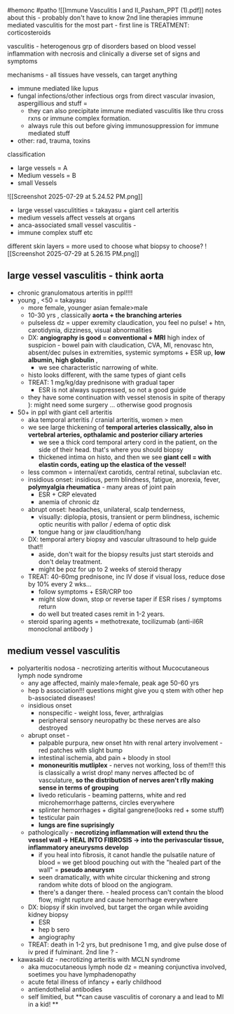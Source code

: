 #hemonc #patho 
![[Immune Vasculitis I and II_Pasham_PPT (1).pdf]]
notes about this  - probably don't have to know 2nd line therapies 
immune mediated vasculitis 
for the most part - first line is TREATMENT: corticosteroids 

vasculitis - heterogenous grp of disorders based on blood vessel inflammation with necrosis and clinically a diverse set of signs and symptoms 

mechanisms - all tissues have vessels, can target anything 
- immune mediated like lupus 
- fungal infections/other infectious orgs from direct vascular invasion, aspergillious and stuff = 
	- they can also precipitate immune mediated vasculitis like thru cross rxns or immune complex formation. 
	- always rule this out before giving immunosuppression for immune mediated stuff 
- other: rad, trauma, toxins 

classification 
- large vessels = A 
- Medium vessels = B
- small Vessels 

![[Screenshot 2025-07-29 at 5.24.52 PM.png]]
- large vessel vasculitities = takayasu + giant cell arteritis
- medium vessels affect vessels at organs 
- anca-associated small vessel vasculitis - 
- immune complex stuff etc 

different skin layers = more used to choose what biopsy to choose? 
![[Screenshot 2025-07-29 at 5.26.15 PM.png]]


large vessel vasculitis - think aorta 
---
- chronic granulomatous arteritis in ppl!!!!
- young , <50 = takayasu 
	- more female, younger asian female>male 
	- 10-30 yrs , classically **aorta + the branching arteries**
	- pulseless dz = upper exremity claudication, you feel no pulse! + htn, carotidynia, dizziness, visual abnormalities 
	- DX: **angiography is good = conventional + MRI** high index of suspicion - bowel pain with claudication, CVA, MI, renovasc htn, absent/dec pulses in extremities, systemic symptoms + ESR up, **low albumin, high globulin** , 
		- we see characteristic narrowing of white. 
	- histo looks different, with the same types of giant cells 
	- TREAT: 1 mg/kg/day prednisone with gradual taper
		- ESR is not always suppressed, so not a good guide 
	- they have some continuation with vessel stenosis in spite of therapy ): might need some surgery ... otherwise good prognosis 
- 50+ in ppl with giant cell arteritis 
	- aka temporal arteritis / cranial arteritis, women > men 
	- we see large thickening of **temporal arteries classically, also in vertebral arteries, opthalamic and posterior ciliary arteries**
		- we see a thick cord temporal artery cord in the patient, on the side of their head. that's where you should biopsy 
		- thickened intima on histo, and then we see **giant cell = with elastin cords, eating up the elastica of the vessel!**
	- less common = internal/ext carotids, central retinal, subclavian etc. 
	- insidious onset: insidious, perm blindness, fatigue, anorexia, fever, **polymyalgia rheumatica** - many areas of joint pain 
		- ESR + CRP elevated 
		- anemia of chronic dz 
	- abrupt onset: headaches, unilateral, scalp tenderness, 
		- visually: diplopia, ptosis, transient or perm blindness, ischemic optic neuritis with pallor / edema of optic disk 
		- tongue hang or jaw claudition/hang 
	- DX: temporal artery biopsy and vascular ultrasound to help guide that!! 
		- aside, don't wait for the biopsy results just start steroids and don't delay treatment. 
		- might be poz for up to 2 weeks of steroid therapy 
	- TREAT: 40-60mg prednisone, inc IV dose if visual loss, reduce dose by 10% every 2 wks... 
		- follow symptoms + ESR/CRP too 
		- might slow down, stop or reverse taper if ESR rises / symptoms return 
		- do well but treated cases remit in 1-2 years. 
	- steroid sparing agents = methotrexate, tocilizumab (anti-il6R monoclonal antibody )

medium vessel vasculitis
---
- polyarteritis nodosa - necrotizing arteritis without Mucocutaneous lymph node syndrome 
	- any age affected, mainly male>female, peak age 50-60 yrs
	- hep b association!!! questions might give you q stem with other hep b-associated diseases! 
	- insidious onset
		- nonspecific - weight loss, fever, arthralgias
		- peripheral sensory neuropathy bc these nerves are also destroyed 
	- abrupt onset - 
		- palpable purpura, new onset htn with renal artery involvement - red patches with slight bump 
		- intestinal ischemia, abd pain + bloody in stool 
		- **mononeuritis mutliplex** - nerves not working, loss of them!!! this is classically a wrist drop! many nerves affected bc of vasculature, **so the distribution of nerves aren't rlly making sense in terms of grouping**
		- livedo reticularis - beaming patterns, white and red microhemorrhage patterns, circles everywhere
		- splinter hemorrhages + digital gangrene(looks red + some stuff)
		- testicular pain
		- **lungs are fine suprisingly** 
	- pathologically - **necrotizing inflammation will extend thru the vessel wall -> HEAL INTO FIBROSIS -> into the perivascular tissue, inflammatory aneurysms develop**
		- if you heal into fibrosis, it canot handle the pulsatile nature of blood = we get blood pouching out with the "healed part of the wall" = **pseudo aneurysm**
		- seen dramatically, with white circular thickening and strong random white dots of blood on the angiogram. 
		- there's a danger there. - healed process can't contain the blood flow, might rupture and cause hemorrhage everywhere
	- DX: biopsy if skin involved, but target the organ while avoiding kidney biopsy 
		- ESR
		- hep b sero
		- angiography 
	- TREAT: death in 1-2 yrs, but prednisone 1 mg, and give pulse dose of iv pred if fulminant. 2nd line ? - 
- kawasaki dz - necrotizing arteritis with MCLN syndrome 
	- aka mucocutaneous lymph node dz = meaning conjunctiva involved, soetimes you have lymphadenopathy 
	- acute fetal illness of infancy + early childhood 
	- antiendothelial antibodies
	- self limitied, but **can cause vasculitis of coronary a and lead to MI in a kid! **